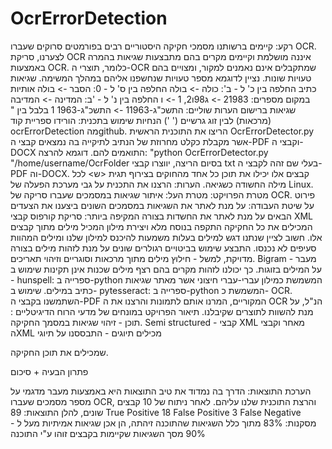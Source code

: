 # OcrErrorDetection

רקע:
קיימים ברשותנו מסמכי חקיקה היסטוריים רבים בפורמטים סרוקים שעברו OCR.
לצערנו, סריקת OCR איננה מושלמת וקיימים מקרים בהם מתבצעות שגיאות בהמרה באמצעות OCR. כלומר, תוצרי ה-OCR שמתקבלים אינם נאמנים למקור, ומצויים בהם טעויות שונות. נציין לדוגמא מספר טעויות שנחשפנו אליהם במהלך המשימה.
שגיאות כתיב
החלפה בין כ' ל - ב': כולה -> בולה
החלפה בין ס' ל - 0: הסבר -> בולה
אותיות במקום מספרים: 21983 -> ג98ו2, 1 -> ו
החלפה בין נ' ל - 'ב: המדינה -> המדיבה
שגיאות ברישום הערות שוליים: התשכ"ג-11963 -> התשכ"ג-1963 1
בלבל בין "(מרכאות) לבין זוג גרשיים (' ')
הנחיות שימוש בתכנית:
הורידו ספריית קוד ocrErrorDetection מהgithub.
הריצו את התוכנית הראשית OcrErrorDetector.py אשר מקבלת כקלט מחרוזת של הנתיב לתיקייה בה נמצאים קבצי ה-PDF וקבצי ה- DOCX התואמים להם. 
דוגמא להרצה: "python OcrErrorDetector.py "/home/username/OcrFolder
בסיום הריצה, יווצרו קבצי txt בעלי שם זהה לקבצי ה-PDF וה-DOCX. קבצים אלו יכילו את תוכן כל אחד מהחוקים בצירוף תגית <ש> לכל מילה החשודה כשגיאה.
הערות: הרצנו את התכנית על גבי מערכת הפעלה של Linux.
מטרת הפרויקט:
מטרת העל: איתור שגיאות במסמכים שעברו סריקה של OCR.
פירוט על שיטת העבודה: על מנת לאתר את השגיאות במסמכים השונים ביצענו את הצעדים הבאים על מנת לאתר את החשדות בצורה המקיפה ביותר:
סריקת קורפוס קבצי XML המכילים את כל החקיקה התקפה בנוסח מלא ויצירת מילון המכיל מילים מתוך קבצים אלו. חשוב לציין שנתנו דגש למילים בעלות משמעות להיכנס למילון שלנו ומילים המהוות סעיפים לא נכנסו. התבצע שימוש בביטויים רגולרים שונים על מנת לזהות מילים בצורה מדויקת, למשל - חילוץ מילים מתוך מרכאות וסוגריים וזיהוי תאריכים.
Bigram - מעבר על המילים בזוגות. כך יכולנו לזהות מקרים בהם רצף מילים שכנות אינן תקינות
שימוש ב - hunspell: ספרייה ב-python המשמשת כמילון עברי-עברי חיצוני אשר מאתר שגיאות כתיב במילים.
שימוש ב- pytesseract: ספרייה ב-python המשמשת כ- OCR. השתמשנו בקבצי ה-PDF המקוריים, המרנו אותם לתמונות והרצנו את ה OCR הנ"ל, על מנת להשוות לתוצרים שקיבלנו.
תיאור הפרויקט במונחים של מדעי הרוח הדיגיטליים :
תוכן - זיהוי שגיאות במסמך החקיקה.
Semi structured - קבצי XML 
מאחר וקבצי הXML מכילים תיוגים - התבססנו על תיוגי <p> שמכילים את תוכן החקיקה.


פתרון הבעיה + סיכום

הערכת התוצאות:
הדרך בה נמדוד את טיב התוצאות היא באמצעות מעבר מדגמי על מספר מסמכים שעברו OCR, והרצת התוכנית שלנו עליהם. לאחר ניתוח של 10 קבצים שונים, להלן התוצאות:
89 True Positive
18 False Positive
3 False Negative
מסקנות:
83% מתוך כלל השגיאות שהתוכנה זיהתה, הן אכן שגיאות אמיתיות
מעל ל - 90% מסך השגיאות שקיימות בקבצים זוהו ע"י התוכנה 
